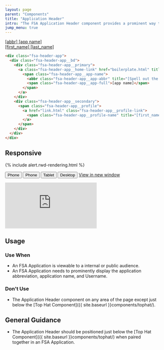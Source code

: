```yaml
---
layout: page
parent: "Components"
title: "Application Header"
intro: "The FSA Application Header component provides a prominent way to display the application abbreviation and name."
jump_menu: true
---
```


<div class="fsa-header-app">
  <div class="fsa-header-app__bd">
    <div class="fsa-header-app__primary">
      <a class="fsa-header-app__home-link" href="boilerplate.html" title="Link to YAFANS home">
        <span class="fsa-header-app__app-name">
          <abbr class="fsa-header-app__app-abbr" title="[Spell out the acronym]">[abbr]</abbr>
          <span class="fsa-header-app__app-full">[app name]</span>
        </span>
      </a>
    </div>
    <div class="fsa-header-app__secondary">
      <span class="fsa-header-app__profile">
        <a href="link.html" class="fsa-header-app__profile-link">
          <span class="fsa-header-app__profile-name" title="[first_name] [last_name]">[first_name] [last_name]</span>
        </a>
      </span>
    </div>
  </div>
</div>

```html
<div class="fsa-header-app">
  <div class="fsa-header-app__bd">
    <div class="fsa-header-app__primary">
      <a class="fsa-header-app__home-link" href="boilerplate.html" title="Link to YAFANS home">
        <span class="fsa-header-app__app-name">
          <abbr class="fsa-header-app__app-abbr" title="[Spell out the acronym]">[abbr]</abbr>
          <span class="fsa-header-app__app-full">[app name]</span>
        </span>
      </a>
    </div>
    <div class="fsa-header-app__secondary">
      <span class="fsa-header-app__profile">
        <a href="link.html" class="fsa-header-app__profile-link">
          <span class="fsa-header-app__profile-name" title="[first_name] [last_name]">[first_name] [last_name]</span>
        </a>
      </span>
    </div>
  </div>
</div>
```

## Responsive

{% include alert.rwd-rendering.html %}

<div class="docs__rwd-demo-block">
  <div class="docs__bd">
    <p>
      <span class="fsa-btn-group fsa-btn-group--small" role="group" data-component="">
        <button data-behavior="toggle-rwd-size" data-target="rwd-demo_header-app" data-size="phone" class="fsa-btn-group__item fsa-btn-group__item--active" aria-selected="true" type="button" title="Portrait">Phone <span class="docs__rwd-demo-icon docs__rwd-demo-icon--portrait"></span></button>
        <button data-behavior="toggle-rwd-size" data-target="rwd-demo_header-app" data-size="phone-big" class="fsa-btn-group__item" type="button" title="Landscape">Phone <span class="docs__rwd-demo-icon docs__rwd-demo-icon--landscape"></span></button>
        <button data-behavior="toggle-rwd-size" data-target="rwd-demo_header-app" data-size="tablet" class="fsa-btn-group__item" type="button">Tablet</button>
        <button data-behavior="toggle-rwd-size" data-target="rwd-demo_header-app" data-size="desktop" class="fsa-btn-group__item" type="button">Desktop</button>
      </span>
      <a class="fsa-m-l--xs fsa-text-size--1" href="http://usda-fsa.github.io/fsa-style/demo/rwd__header-app.html" target="_blank">View in new window</a>
    </p>
  </div>
  <div class="docs__rwd-embed-container">
    <div class="docs__rwd-embed docs__rwd-embed--phone" id="rwd-demo_header-app">
      <iframe src="http://usda-fsa.github.io/fsa-style/demo/rwd__header-app.html" class="docs__rwd-iframe" allowtransparency="true" frameborder="0" scrolling="yes" allowfullscreen="true"> </iframe>
    </div>
  </div>
</div>

## Usage

### Use When

* An FSA Application is viewable to a internal or public audience.
* An FSA Application needs to prominently display the application abbreviation, application name, and Username.

### Don't Use

* The Application Header component on any area of the page except just below the [Top Hat Component]({{ site.baseurl }}components/tophat/).

## General Guidance

* The Application Header should be positioned just below the [Top Hat Component]({{ site.baseurl }}components/tophat/) when paired together in an FSA Application.
